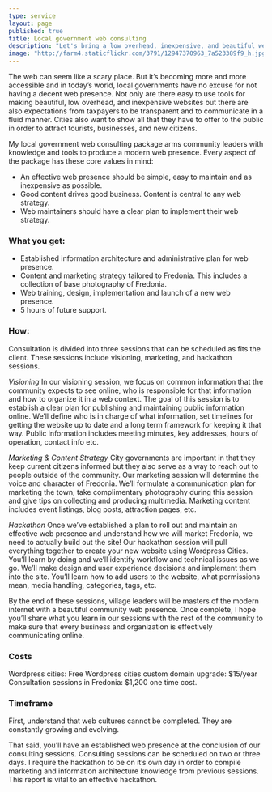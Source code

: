 ```yaml
---
type: service
layout: page
published: true
title: Local government web consulting
description: "Let's bring a low overhead, inexpensive, and beautiful web presence to your community."
image: "http://farm4.staticflickr.com/3791/12947370963_7a523389f9_h.jpg"
---
```


The web can seem like a scary place. But it’s becoming more and more accessible and in today’s world, local governments have no excuse for not having a decent web presence. Not only are there easy to use tools for making beautiful, low overhead, and inexpensive websites but there are also expectations from taxpayers to be transparent and to communicate in a fluid manner. Cities also want to show all that they have to offer to the public in order to attract tourists, businesses, and new citizens.

My local government web consulting package arms community leaders with knowledge and tools to produce a modern web presence. Every aspect of the package has these core values in mind: 
- An effective web presence should be simple, easy to maintain and as inexpensive as possible.
- Good content drives good business. Content is central to any web strategy.
- Web maintainers should have a clear plan to implement their web strategy.

### What you get:
- Established information architecture and administrative plan for web presence.
- Content and marketing strategy tailored to Fredonia. This includes a collection of base photography of Fredonia.
- Web training, design, implementation and launch of a new web presence.
- 5 hours of future support.

### How:
Consultation is divided into three sessions that can be scheduled as fits the client. These sessions include visioning, marketing, and hackathon sessions.

_Visioning_
In our visioning session, we focus on common information that the community expects to see online, who is responsible for that information and how to organize it in a web context. The goal of this session is to establish a clear plan for publishing and maintaining public information online. We’ll define who is in charge of what information, set timelines for getting the website up to date and a long term framework for keeping it that way. Public information includes meeting minutes, key addresses, hours of operation, contact info etc.

_Marketing & Content Strategy_
City governments are important in that they keep current citizens informed but they also serve as a way to reach out to people outside of the community. Our marketing session will determine the voice and character of Fredonia. We’ll formulate a communication plan for marketing the town, take complimentary photography during this session and give tips on collecting and producing multimedia. Marketing content includes event listings, blog posts, attraction pages, etc.

_Hackathon_
Once we’ve established a plan to roll out and maintain an effective web presence and understand how we will market Fredonia, we need to actually build out the site! Our hackathon session will pull everything together to create your new website using Wordpress Cities. You’ll learn by doing and we’ll identify workflow and technical issues as we go. We’ll make design and user experience decisions and implement them into the site. You’ll learn how to add users to the website, what permissions mean, media handling, categories, tags, etc.

By the end of these sessions, village leaders will be masters of the modern internet with a beautiful community web presence. Once complete, I hope you’ll share what you learn in our sessions with the rest of the community to make sure that every business and organization is effectively communicating online.

### Costs

Wordpress cities: Free
Wordpress cities custom domain upgrade: $15/year
Consultation sessions in Fredonia: $1,200 one time cost.

### Timeframe

First, understand that web cultures cannot be completed. They are constantly growing and evolving. 

That said, you’ll have an established web presence at the conclusion of our consulting sessions. Consulting sessions can be scheduled on two or three days. I require the hackathon to be on it’s own day in order to compile marketing and information architecture knowledge from previous sessions. This report is vital to an effective hackathon.